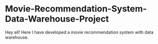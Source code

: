 # Movie-Recommendation-System-Data-Warehouse-Project
Hey all!
Here I have developed a movie recommendation system with data warehouse.
